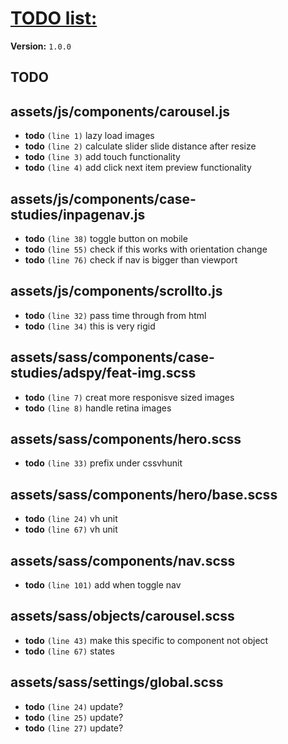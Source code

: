 # [TODO list:]( http://robsimpson.me )

**Version:** `1.0.0`

## TODO

## assets/js/components/carousel.js

-  **todo** `(line 1)`  lazy load images
-  **todo** `(line 2)`  calculate slider slide distance after resize
-  **todo** `(line 3)`  add touch functionality
-  **todo** `(line 4)`  add click next item preview functionality

## assets/js/components/case-studies/inpagenav.js

-  **todo** `(line 38)`  toggle button on mobile
-  **todo** `(line 55)`  check if this works with orientation change
-  **todo** `(line 76)`  check if nav is bigger than viewport

## assets/js/components/scrollto.js

-  **todo** `(line 32)`  pass time through from html
-  **todo** `(line 34)`  this is very rigid

## assets/sass/components/case-studies/adspy/feat-img.scss

-  **todo** `(line 7)`  creat more responisve sized images
-  **todo** `(line 8)`  handle retina images

## assets/sass/components/hero.scss

-  **todo** `(line 33)`  prefix under cssvhunit

## assets/sass/components/hero/base.scss

-  **todo** `(line 24)`  vh unit
-  **todo** `(line 67)`  vh unit

## assets/sass/components/nav.scss

-  **todo** `(line 101)`  add when toggle nav

## assets/sass/objects/carousel.scss

-  **todo** `(line 43)`  make this specific to component not object
-  **todo** `(line 67)`  states

## assets/sass/settings/global.scss

-  **todo** `(line 24)`  update?
-  **todo** `(line 25)`  update?
-  **todo** `(line 27)`  update?
